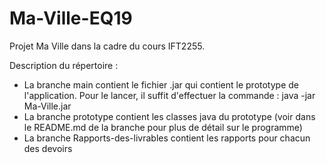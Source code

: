 # Ma-Ville-EQ19
Projet Ma Ville dans la cadre du cours IFT2255.

Description du répertoire :

  - La branche main contient le fichier .jar qui contient le prototype de l'application. Pour le lancer, il suffit d'effectuer la commande : java -jar Ma-Ville.jar
  - La branche prototype contient les classes java du prototype (voir dans le README.md de la branche pour plus de détail sur le programme)
  - La branche Rapports-des-livrables contient les rapports pour chacun des devoirs
